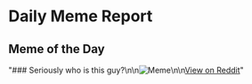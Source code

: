 # Daily Meme Report

## Meme of the Day
"### Seriously who is this guy?\n\n![Meme](https://i.redd.it/360hv91745uf1.png)\n\n[View on Reddit](https://redd.it/1o2ftvb)"
